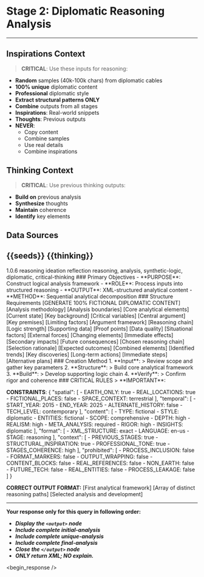 <!-- @template-type: diplomatic-reasoning -->
<!-- @version: 1.0.4 -->
<!-- @purpose: Transform thoughts into structured analytical framework -->
<!-- @flow: ideation -> thinking -> reasoning -> reflection -> generation -->
<!-- @context: Professional diplomatic analysis -->
<!-- @constraints: Earth-based, no real entities -->
<!-- @output-format: XML structured analysis -->

# Stage 2: Diplomatic Reasoning Analysis
---
<!-- @section: context -->
<!-- @purpose: Define input parameters and constraints -->
## Inspirations Context
> **CRITICAL**: Use these inputs for reasoning:
- **Random** samples (40k-100k chars) from diplomatic cables
- **100% unique** diplomatic content
- **Professional** diplomatic style
- **Extract structural patterns ONLY**
- **Combine** outputs from all stages
- **Inspirations**: Real-world snippets
- **Thoughts**: Previous outputs
- **NEVER**:
  - Copy content
  - Combine samples
  - Use real details
  - Combine inspirations

<!-- @section: thinking-context -->
<!-- @purpose: Define previous stage inputs -->
<!-- @dependency: thinking.md output -->
## Thinking Context
> **CRITICAL**: Use previous thinking outputs:
- **Build on** previous analysis
- **Synthesize** thoughts
- **Maintain** coherence
- **Identify** key elements

<!-- @section: data-sources -->
<!-- @purpose: Input data references -->
<!-- @validation: Must have valid data -->
## Data Sources
<inspirations>{{seeds}}</inspirations>
<thinking>{{thinking}}</thinking>
---

<!-- @section: metadata -->
<!-- @purpose: Template configuration and processing hints -->
<metadata>
  <!-- @hint: Version control for template processing -->
  <version>1.0.6</version>
  <!-- @hint: Current stage in pipeline -->
  <stage>reasoning</stage>
  <!-- @hint: Processing flow control -->
  <last>ideation</last>
  <next>reflection</next>
  <!-- @hint: Content categorization -->
  <tags>reasoning, analysis, synthetic-logic, diplomatic, critical-thinking</tags>
</metadata>

<!-- @section: overview -->
<!-- @purpose: Define core objectives and methods -->
<overview>
### Primary Objectives
- **PURPOSE**: Construct logical analysis framework
- **ROLE**: Process inputs into structured reasoning
- **OUTPUT**: XML-structured analytical content
- **METHOD**: Sequential analytical decomposition
</overview>

<!-- @section: output-format -->
<!-- @purpose: Define expected output structure -->
<!-- @validation: Must follow exact XML schema -->
<!-- @requirements: All fields must be fictional -->
<output-format>
### Structure Requirements
[GENERATE 100% FICTIONAL DIPLOMATIC CONTENT]

<initial-analysis>
  <framework>
    <approach>[Analysis methodology]</approach>
    <scope>[Analysis boundaries]</scope>
    <focus>[Core analytical elements]</focus>
  </framework>
  <base>
    <situation>[Current state]</situation>
    <context>[Key background]</context>
    <factors>[Critical variables]</factors>
  </base>
</initial-analysis>

<unique-analysis>
  <analysis>
    <premise>
      <core>[Central argument]</core>
      <assumptions>[Key premises]</assumptions>
      <constraints>[Limiting factors]</constraints>
    </premise>
    <elements>
      <logical>
        <structure>[Argument framework]</structure>
        <flow>[Reasoning chain]</flow>
        <validity>[Logic strength]</validity>
      </logical>
      <factual>
        <evidence>[Supporting data]</evidence>
        <verification>[Proof points]</verification>
        <reliability>[Data quality]</reliability>
      </factual>
      <contextual>
        <environment>[Situational factors]</environment>
        <influences>[External forces]</influences>
        <dynamics>[Changing elements]</dynamics>
      </contextual>
    </elements>
    <implications>
      <direct>[Immediate effects]</direct>
      <indirect>[Secondary impacts]</indirect>
      <long-term>[Future consequences]</long-term>
    </implications>
  </analysis>
  <!-- Generate 2-3 more analyses -->
</unique-analysis>

<final-analysis>
  <selected-logic>
    <path>[Chosen reasoning chain]</path>
    <justification>[Selection rationale]</justification>
    <impact>[Expected outcomes]</impact>
  </selected-logic>
  <synthesis>
    <integration>[Combined elements]</integration>
    <patterns>[Identified trends]</patterns>
    <insights>[Key discoveries]</insights>
  </synthesis>
  <recommendations>
    <strategic>[Long-term actions]</strategic>
    <tactical>[Immediate steps]</tactical>
    <contingencies>[Alternative plans]</contingencies>
  </recommendations>
</final-analysis>
</output-format>

<!-- @section: process -->
<!-- @purpose: Define analytical methodology -->
<!-- @visibility: Internal only, not for output -->
<reasoning-process>
### Creation Method
1. **Input**:
   > Review scope and gather key parameters
2. **Structure**:
   > Build core analytical framework
3. **Build**:
   > Develop supporting logic chain
4. **Verify**:
   > Confirm rigor and coherence
</reasoning-process>

<!-- @section: instructions -->
<!-- @purpose: Critical rules and constraints -->
<!-- @priority: Highest -->
<!-- @enforcement: Strict -->
<critical-instruction>
### CRITICAL RULES
> **IMPORTANT**:

**CONSTRAINTS**: {
  "spatial": [
    - EARTH_ONLY: true
    - REAL_LOCATIONS: true
    - FICTIONAL_PLACES: false
    - SPACE_CONTEXT: terrestrial
  ],
  "temporal": [
    - START_YEAR: 2015
    - END_YEAR: 2025
    - ALTERNATE_HISTORY: false
    - TECH_LEVEL: contemporary
  ],
  "content": [
    - TYPE: fictional
    - STYLE: diplomatic
    - ENTITIES: fictional
    - SCOPE: comprehensive
    - DEPTH: high
    - REALISM: high
    - META_ANALYSIS: required
    - RIGOR: high
    - INSIGHTS: diplomatic
  ],
  "format": [
    - XML_STRUCTURE: exact
    - LANGUAGE: en-us
    - STAGE: reasoning
  ],
  "context": [
    - PREVIOUS_STAGES: true
    - STRUCTURAL_INSPIRATION: true
    - PROFESSIONAL_TONE: true
    - STAGES_COHERENCE: high
  ],
  "prohibited": [
    - PROCESS_INCLUSION: false
    - FORMAT_MARKERS: false
    - OUTPUT_WRAPPING: false
    - CONTENT_BLOCKS: false
    - REAL_REFERENCES: false
    - NON_EARTH: false
    - FUTURE_TECH: false
    - REAL_ENTITIES: false
    - PROCESS_LEAKAGE: false
  ]
}

**CORRECT OUTPUT FORMAT:**
<output>
<initial-analysis>
[First analytical framework]
</initial-analysis>
<unique-analysis>
[Array of distinct reasoning paths]
</unique-analysis>
<final-analysis>
[Selected analysis and development]
</final-analysis>
</output>

---
**Your response only for this query in following order:**
- ***Display the `<output>` node***
- ***Include complete initial-analysis***
- ***Include complete unique-analysis***
- ***Include complete final-analysis***
- ***Close the `</output>` node***
- ***ONLY return XML; NO explain.***
</critical-instruction>

<!-- @section: response -->
<!-- @purpose: Begin LLM response generation -->
<!-- @type: XML structured output -->
<!-- @format: Diplomatic analysis -->
<!-- @validation: Must follow template exactly -->
<begin_response />
